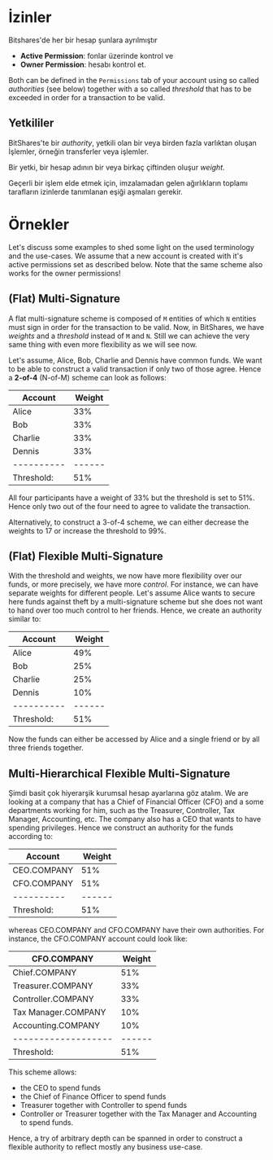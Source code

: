 # İzinler

Bitshares'de her bir hesap şunlara ayrılmıştır

* **Active Permission**: fonlar üzerinde kontrol ve
* **Owner Permission**: hesabı kontrol et.

Both can be defined in the `Permissions` tab of your account using so called *authorities* (see below) together with a so called *threshold* that has to be exceeded in order for a transaction to be valid.

## Yetkililer

BitShares'te bir *authority*, yetkili olan bir veya birden fazla varlıktan oluşan İşlemler, örneğin transferler veya işlemler.

Bir yetki, bir hesap adının bir veya birkaç çiftinden oluşur *weight*.

Geçerli bir işlem elde etmek için, imzalamadan gelen ağırlıkların toplamı tarafların izinlerde tanımlanan eşiği aşmaları gerekir.

# Örnekler

Let's discuss some examples to shed some light on the used terminology and the use-cases. We assume that a new account is created with it's active permissions set as described below. Note that the same scheme also works for the owner permissions!

## (Flat) Multi-Signature

A flat multi-signature scheme is composed of `M` entities of which `N` entities must sign in order for the transaction to be valid. Now, in BitShares, we have *weights* and a *threshold* instead of `M` and `N`. Still we can achieve the very same thing with even more flexibility as we will see now.

Let's assume, Alice, Bob, Charlie and Dennis have common funds. We want to be able to construct a valid transaction if only two of those agree. Hence a **2-of-4** (N-of-M) scheme can look as follows:

| Account       | Weight   |
| ------------- | -------- |
| Alice         | 33%      |
| Bob           | 33%      |
| Charlie       | 33%      |
| Dennis        | 33%      |
| \---\---\---- | \---\--- |
| Threshold:    | 51%      |

All four participants have a weight of 33% but the threshold is set to 51%. Hence only two out of the four need to agree to validate the transaction.

Alternatively, to construct a 3-of-4 scheme, we can either decrease the weights to 17 or increase the threshold to 99%.

## (Flat) Flexible Multi-Signature

With the threshold and weights, we now have more flexibility over our funds, or more precisely, we have more *control*. For instance, we can have separate weights for different people. Let's assume Alice wants to secure here funds against theft by a multi-signature scheme but she does not want to hand over too much control to her friends. Hence, we create an authority similar to:

| Account       | Weight   |
| ------------- | -------- |
| Alice         | 49%      |
| Bob           | 25%      |
| Charlie       | 25%      |
| Dennis        | 10%      |
| \---\---\---- | \---\--- |
| Threshold:    | 51%      |

Now the funds can either be accessed by Alice and a single friend or by all three friends together.

## Multi-Hierarchical Flexible Multi-Signature

Şimdi basit çok hiyerarşik kurumsal hesap ayarlarına göz atalım. We are looking at a company that has a Chief of Financial Officer (CFO) and a some departments working for him, such as the Treasurer, Controller, Tax Manager, Accounting, etc. The company also has a CEO that wants to have spending privileges. Hence we construct an authority for the funds according to:

| Account       | Weight   |
| ------------- | -------- |
| CEO.COMPANY   | 51%      |
| CFO.COMPANY   | 51%      |
| \---\---\---- | \---\--- |
| Threshold:    | 51%      |

whereas CEO.COMPANY and CFO.COMPANY have their own authorities. For instance, the CFO.COMPANY account could look like:

| CFO.COMPANY               | Weight   |
| ------------------------- | -------- |
| Chief.COMPANY             | 51%      |
| Treasurer.COMPANY         | 33%      |
| Controller.COMPANY        | 33%      |
| Tax Manager.COMPANY       | 10%      |
| Accounting.COMPANY        | 10%      |
| \---\---\---\---\---\---- | \---\--- |
| Threshold:                | 51%      |

This scheme allows:

* the CEO to spend funds
* the Chief of Finance Officer to spend funds
* Treasurer together with Controller to spend funds
* Controller or Treasurer together with the Tax Manager and Accounting to spend funds.

Hence, a try of arbitrary depth can be spanned in order to construct a flexible authority to reflect mostly any business use-case.